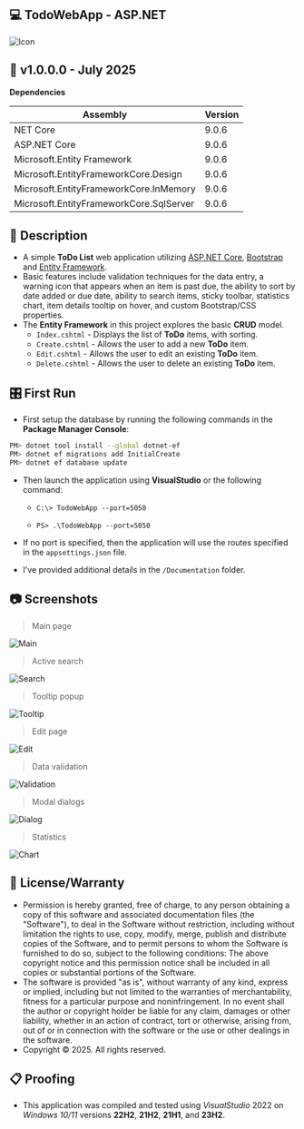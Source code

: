 ## 💻 TodoWebApp - ASP.NET

![Icon](./Documentation/AppIcon.png)

## 📝 v1.0.0.0 - July 2025

**Dependencies**

| Assembly | Version |
| ---- | ---- |
| NET Core | 9.0.6 |
| ASP.NET Core | 9.0.6 |
| Microsoft.Entity Framework | 9.0.6 |
| Microsoft.EntityFrameworkCore.Design | 9.0.6 |
| Microsoft.EntityFrameworkCore.InMemory | 9.0.6 |
| Microsoft.EntityFrameworkCore.SqlServer | 9.0.6 |

## 📰 Description
- A simple **ToDo List** web application utilizing [ASP.NET Core](https://dotnet.microsoft.com/en-us/apps/aspnet), [Bootstrap](https://getbootstrap.com/docs/5.3/getting-started/introduction) and [Entity Framework](https://learn.microsoft.com/en-us/aspnet/entity-framework).
- Basic features include validation techniques for the data entry, a warning icon that appears when an item is past due, the ability to sort by date added or due date, ability to search items, sticky toolbar, statistics chart, item details tooltip on hover, and custom Bootstrap/CSS properties.
- The **Entity Framework** in this project explores the basic **CRUD** model.
    - `Index.cshtml` - Displays the list of **ToDo** items, with sorting.
	- `Create.cshtml` - Allows the user to add a new **ToDo** item.
	- `Edit.cshtml` - Allows the user to edit an existing **ToDo** item.
	- `Delete.cshtml` - Allows the user to delete an existing **ToDo** item.

## 🎛️ First Run

- First setup the database by running the following commands in the **Package Manager Console**:

```bash
PM> dotnet tool install --global dotnet-ef
PM> dotnet ef migrations add InitialCreate
PM> dotnet ef database update
```

- Then launch the application using **VisualStudio** or the following command:

	- `C:\> TodoWebApp --port=5050`

	- `PS> .\TodoWebApp --port=5050`

- If no port is specified, then the application will use the routes specified in the `appsettings.json` file.

- I've provided additional details in the `/Documentation` folder.

## 📷 Screenshots

> Main page

![Main](./Documentation/Screenshot3.png)

> Active search

![Search](./Documentation/Screenshot4.png)

> Tooltip popup

![Tooltip](./Documentation/Screenshot5.png)

> Edit page

![Edit](./Documentation/Screenshot6.png)

> Data validation

![Validation](./Documentation/Screenshot7.png)

> Modal dialogs

![Dialog](./Documentation/Screenshot8.png)

> Statistics

![Chart](./Documentation/Screenshot9.png)

## 🧾 License/Warranty
* Permission is hereby granted, free of charge, to any person obtaining a copy of this software and associated documentation files (the "Software"), to deal in the Software without restriction, including without limitation the rights to use, copy, modify, merge, publish and distribute copies of the Software, and to permit persons to whom the Software is furnished to do so, subject to the following conditions: The above copyright notice and this permission notice shall be included in all copies or substantial portions of the Software.
* The software is provided "as is", without warranty of any kind, express or implied, including but not limited to the warranties of merchantability, fitness for a particular purpose and noninfringement. In no event shall the author or copyright holder be liable for any claim, damages or other liability, whether in an action of contract, tort or otherwise, arising from, out of or in connection with the software or the use or other dealings in the software.
* Copyright © 2025. All rights reserved.

## 📋 Proofing
* This application was compiled and tested using *VisualStudio* 2022 on *Windows 10/11* versions **22H2**, **21H2**, **21H1**, and **23H2**.

